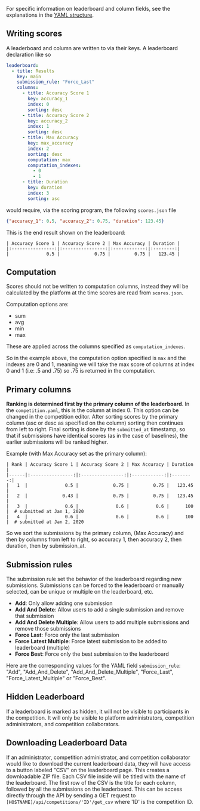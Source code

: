 For specific information on leaderboard and column fields, see the explanations in the [YAML structure](Yaml-Structure.md#leaderboards).

## Writing scores
A leaderboard and column are written to via their keys.
A leaderboard declaration like so
```yaml
leaderboard:
  - title: Results
    key: main
    submission_rule: "Force_Last"
    columns:
      - title: Accuracy Score 1
        key: accuracy_1
        index: 0
        sorting: desc
      - title: Accuracy Score 2
        key: accuracy_2
        index: 1
        sorting: desc
      - title: Max Accuracy
        key: max_accuracy
        index: 2
        sorting: desc
        computation: max
        computation_indexes:
          - 0
          - 1
      - title: Duration
        key: duration
        index: 3
        sorting: asc
```
would require, via the scoring program, the following `scores.json` file
```json title="scores.json"
{"accuracy_1": 0.5, "accuracy_2": 0.75, "duration": 123.45}
```
This is the end result shown on the leaderboard:
```
| Accuracy Score 1 | Accuracy Score 2 | Max Accuracy | Duration |
|:----------------:|:----------------:|:------------:|:--------:|
|              0.5 |             0.75 |         0.75 |   123.45 |
```

## Computation
Scores should not be written to computation columns, instead they will be calculated by the platform at the time scores are read from `scores.json`.

Computation options are: 
  - sum
  - avg
  - min
  - max

These are applied across the columns specified as `computation_indexes`.

So in the example above, the computation option specified is `max` and the indexes are 0 and 1, meaning we will take the max score of columns at index 0 and 1 (i.e: .5 and .75) so .75 is returned in the computation.

## Primary columns
**Ranking is determined first by the primary column of the leaderboard**. In the `competition.yaml`, this is the column at index 0. This option can be changed in the competition editor.
After sorting scores by the primary column (asc or desc as specified on the column) sorting then continues from left to right. Final sorting is done by the `submitted_at` timestamp, so that if submissions have identical scores (as in the case of baselines), the earlier submissions will be ranked higher.

Example (with Max Accuracy set as the primary column):
```
| Rank | Accuracy Score 1 | Accuracy Score 2 | Max Accuracy | Duration |
|------|:----------------:|:----------------:|:------------:|:--------:|
|   1  |              0.5 |             0.75 |         0.75 |   123.45 |
|   2  |             0.43 |             0.75 |         0.75 |   123.45 |
|   3  |              0.6 |              0.6 |          0.6 |      100 |  # submitted at Jan 1, 2020
|   4  |              0.6 |              0.6 |          0.6 |      100 |  # submitted at Jan 2, 2020
```
So we sort the submissions by the primary column, (Max Accuracy) and then by columns from left to right, so accuracy 1, then accuracy 2, then duration, then by submission_at.

## Submission rules

The submission rule set the behavior of the leaderboard regarding new submissions. Submissions can be forced to the leaderboard or manually selected, can be unique or multiple on the leaderboard, etc.

- **Add**: Only allow adding one submission
- **Add And Delete**: Allow users to add a single submission and remove that submission
- **Add And Delete Multiple**: Allow users to add multiple submissions and remove those submissions
- **Force Last**: Force only the last submission
- **Force Latest Multiple**: Force latest submission to be added to leaderboard (multiple)
- **Force Best**: Force only the best submission to the leaderboard

Here are the corresponding values for the YAML field `submission_rule`: "Add", "Add_And_Delete", "Add_And_Delete_Multiple", "Force_Last", "Force_Latest_Multiple" or "Force_Best".

## Hidden Leaderboard
If a leaderboard is marked as hidden, it will not be visible to participants in the competition. It will only be visible to platform administrators, competition administrators, and competition collaborators.

## Downloading Leaderboard Data
If an administrator, competition administrator, and competition collaborator would like to download the current leaderboard data, they will have access to a button labeled "CSV" on the leaderboard page. This creates a downloadable ZIP file. Each CSV file inside will be titled with the name of the leaderboard. The first row of the CSV is the title for each column, followed by all the submissions on the leaderboard.
This can be access directly through the API by sending a GET request to `[HOSTNAME]/api/competitions/'ID'/get_csv` where 'ID' is the competition ID.